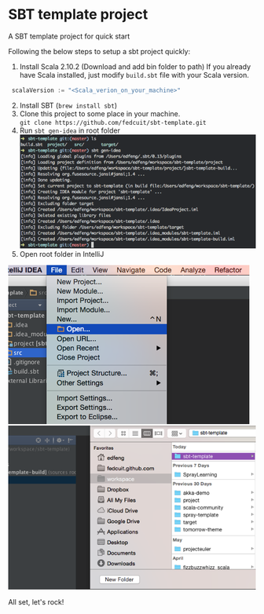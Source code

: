 SBT template project
============

A SBT template project for quick start

Following the below steps to setup a sbt project quickly:

1. Install Scala 2.10.2 (Download and add bin folder to path)
 If you already have Scala installed, just modify `build.sbt` file with your Scala version.

 ``` sbt
  scalaVersion := "<Scala_verion_on_your_machine>"
 ```
2. Install SBT (`brew install sbt`)
3. Clone this project to some place in your machine.  
 `git clone https://github.com/fedcuit/sbt-template.git`
4. Run `sbt gen-idea` in root folder
  ![generate intelliJ project](https://raw.githubusercontent.com/fedcuit/transfer-station/master/gen-idea.png "sbt gen-idea")
5. Open root folder in IntelliJ

 ![open sbt project](https://raw.githubusercontent.com/fedcuit/transfer-station/master/open.png "import sbt project")
 ![choose sbt project](https://raw.githubusercontent.com/fedcuit/transfer-station/master/choose.png "choose sbt project")

All set, let's rock!

